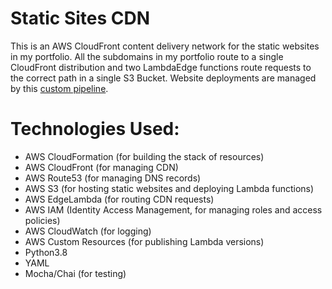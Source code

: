 # Static Sites CDN #
This is an AWS CloudFront content delivery network for the static websites
in my portfolio. All the subdomains in my portfolio route to a single
CloudFront distribution and two LambdaEdge functions route requests 
to the correct path in a single S3 Bucket. Website deployments are managed 
by this [custom pipeline](https://github.com/jmartin432/static-sites-pipeline).

# Technologies Used:
* AWS CloudFormation (for building the stack of resources)
* AWS CloudFront (for managing CDN)
* AWS Route53 (for managing DNS records)
* AWS S3 (for hosting static websites and deploying Lambda functions)
* AWS EdgeLambda (for routing CDN requests)
* AWS IAM (Identity Access Management, for managing roles and access policies)
* AWS CloudWatch (for logging)
* AWS Custom Resources (for publishing Lambda versions)
* Python3.8
* YAML
* Mocha/Chai (for testing)
